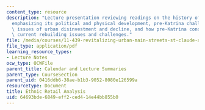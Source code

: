 ```yaml
---
content_type: resource
description: "Lecture presentation reviewing readings on the history of New Orleans\u2014\
  emphasizing its political and physical development, pre-Katrina challenges, common\
  \ issues of urban disinvestment and decline, and how pre-Katrina conditions shape\
  \ current rebuilding issues and challenges."
file: /media/courses/11-439-revitalizing-urban-main-streets-st-claude-avenue-new-orleans-spring-2009/64693bde6849eff2ced414e44bb855b0_MIT11_439s09_lec02_Ethnic_Retail_Analysis.pdf
file_type: application/pdf
learning_resource_types:
- Lecture Notes
ocw_type: OCWFile
parent_title: Calendar and Lecture Summaries
parent_type: CourseSection
parent_uid: 0416ddb6-38ae-b1b3-9052-8080e126599a
resourcetype: Document
title: Ethnic Retail Analysis
uid: 64693bde-6849-eff2-ced4-14e44bb855b0
---
```

